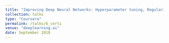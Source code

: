```yaml
---
title: "Improving Deep Neural Networks: Hyperparameter tuning, Regularization and Optimization"
collection: talks
type: "Coursera"
permalink: /talks/b_certi
venue: "deeplearning.ai"
date: September 2018
---
```

